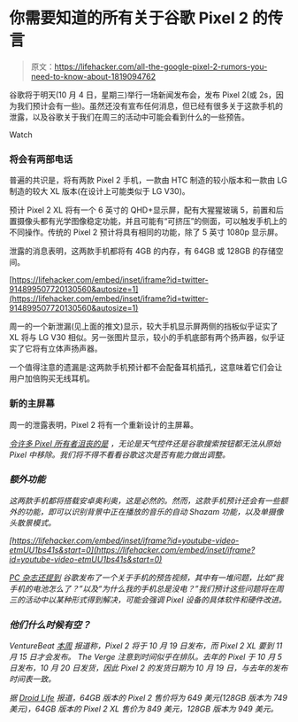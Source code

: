 # 你需要知道的所有关于谷歌 Pixel 2 的传言

> 原文：<https://lifehacker.com/all-the-google-pixel-2-rumors-you-need-to-know-about-1819094762>

谷歌将于明天(10 月 4 日，星期三)举行一场新闻发布会，发布 Pixel 2(或 2s，因为我们预计会有一些)。虽然还没有宣布任何消息，但已经有很多关于这款手机的泄露，以及谷歌关于我们在周三的活动中可能会看到什么的一些预告。

Watch

### 将会有两部电话

普遍的共识是，将有两款 Pixel 2 手机，一款由 HTC 制造的较小版本和一款由 LG 制造的较大 XL 版本(在设计上可能类似于 LG V30)。

预计 Pixel 2 XL 将有一个 6 英寸的 QHD+显示屏，配有大猩猩玻璃 5，前置和后置摄像头都有光学图像稳定功能，并且可能有“可挤压”的侧面，可以触发手机上的不同操作。传统的 Pixel 2 预计将具有相同的功能，除了 5 英寸 1080p 显示屏。

泄露的消息表明，这两款手机都将有 4GB 的内存，有 64GB 或 128GB 的存储空间。

 [https://lifehacker.com/embed/inset/iframe?id=twitter-914899507720130560&autosize=1](https://lifehacker.com/embed/inset/iframe?id=twitter-914899507720130560&autosize=1) 

周一的一个新泄漏(见上面的推文)显示，较大手机显示屏两侧的挡板似乎证实了 XL 将与 LG V30 相似。另一张图片显示，较小的手机底部有两个扬声器，似乎证实了它将有立体声扬声器。

一个值得注意的遗漏是:这两款手机预计都不会配备耳机插孔，这意味着它们会让用户加倍购买无线耳机。

### 新的主屏幕

周一的泄露表明，Pixel 2 将有一个重新设计的主屏幕。[](https://www.theverge.com/circuitbreaker/2017/10/2/16403592/google-pixel-2-xl-leak-home-screen-redesign)

*[令许多 Pixel 所有者沮丧的是](https://forums.androidcentral.com/google-pixel-pixel-xl/749237-pixel-launcher-impossible-remove-date-homescreen.html) ，无论是天气控件还是谷歌搜索按钮都无法从原始 Pixel 中移除。我们将不得不看看谷歌这次是否有能力做出调整。* 

### *额外功能*

*这两款手机都将搭载安卓奥利奥，这是必然的。然而，这款手机预计还会有一些额外的功能，即可以识别背景中正在播放的音乐的自动 Shazam 功能，以及单摄像头散景模式。*

 *[https://lifehacker.com/embed/inset/iframe?id=youtube-video-etmUU1bs41s&start=0](https://lifehacker.com/embed/inset/iframe?id=youtube-video-etmUU1bs41s&start=0)* 

*[*PC 杂志*还提到](https://www.pcmag.com/news/356234/google-pixel-2-what-we-know) 谷歌发布了一个关于手机的预告视频，其中有一堆问题，比如“我手机的电池怎么了？”以及“为什么我的手机总是没电？”我们预计这些问题将在周三的活动中以某种形式得到解决，可能会强调 Pixel 设备的具体软件和硬件改进。* 

### *他们什么时候有空？*

**VentureBeat* [本周](https://venturebeat.com/2017/10/02/these-are-the-google-pixel-2-and-pixel-2-xl/) 报道称，Pixel 2 将于 10 月 19 日发布，而 Pixel 2 XL 要到 11 月 15 日才会发布。 *The Verge* 注意到时间似乎在排队。去年的 Pixel 于 10 月 5 日发布，10 月 20 日发货，因此 Pixel 2 的发货日期为 10 月 19 日，与去年的发布时间表一致。* 

*据 [Droid Life](http://www.droid-life.com/2017/10/02/google-pixel-week-heres-preview-october-4-event/) 报道，64GB 版本的 Pixel 2 售价将为 649 美元(128GB 版本为 749 美元)，64GB 版本的 Pixel 2 XL 售价为 849 美元，128GB 版本为 949 美元。*